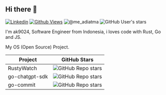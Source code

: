## Hi there 👋

[![Linkedin](https://img.shields.io/badge/Linkedin-blue?logo=linkedin&logoColor=white)](https://www.linkedin.com/in/adiatma-kamarudin-a63718138/) [![Github Views](https://komarev.com/ghpvc/?username=ak9024&label=Visitor&color=2bbc8a)](https://github.com/ak9024) ![@me_adiatma](https://img.shields.io/twitter/url?url=https%3A%2F%2Fx.com%2Fme_adiatma) ![GitHub User's stars](https://img.shields.io/github/stars/ak9024)

I'm ak9024, Software Engineer from Indonesia, i loves code with Rust, Go and JS.

My OS (Open Source) Project.

| Project          | GitHub Stars  |
|------------------|---------------|
| RustyWatch       | ![GitHub Repo stars](https://img.shields.io/github/stars/ak9024/rustywatch) |
| go-chatgpt-sdk   | ![GitHub Repo stars](https://img.shields.io/github/stars/ak9024/go-chatgpt-sdk) |
| go-commit        | ![GitHub Repo stars](https://img.shields.io/github/stars/ak9024/go-commit) |

